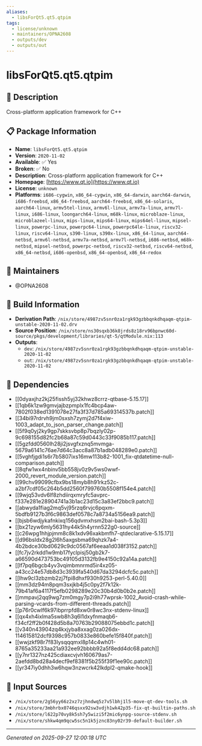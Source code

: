 ```yaml
---
aliases:
  - libsForQt5.qt5.qtpim
tags:
  - license/unknown
  - maintainers/OPNA2608
  - outputs/dev
  - outputs/out
---
```


# libsForQt5.qt5.qtpim

## 📝 Description

Cross-platform application framework for C++

## 📋 Package Information

- **Name**: `libsForQt5.qt5.qtpim`
- **Version**: `2020-11-02`
- **Available**: ✅ Yes
- **Broken**: ✅ No
- **Description**: Cross-platform application framework for C++
- **Homepage**: [https://www.qt.io](https://www.qt.io)
- **License**: `unknown`
- **Platforms**: `i686-cygwin`, `x86_64-cygwin`, `x86_64-darwin`, `aarch64-darwin`, `i686-freebsd`, `x86_64-freebsd`, `aarch64-freebsd`, `x86_64-solaris`, `aarch64-linux`, `armv5tel-linux`, `armv6l-linux`, `armv7a-linux`, `armv7l-linux`, `i686-linux`, `loongarch64-linux`, `m68k-linux`, `microblaze-linux`, `microblazeel-linux`, `mips-linux`, `mips64-linux`, `mips64el-linux`, `mipsel-linux`, `powerpc-linux`, `powerpc64-linux`, `powerpc64le-linux`, `riscv32-linux`, `riscv64-linux`, `s390-linux`, `s390x-linux`, `x86_64-linux`, `aarch64-netbsd`, `armv6l-netbsd`, `armv7a-netbsd`, `armv7l-netbsd`, `i686-netbsd`, `m68k-netbsd`, `mipsel-netbsd`, `powerpc-netbsd`, `riscv32-netbsd`, `riscv64-netbsd`, `x86_64-netbsd`, `i686-openbsd`, `x86_64-openbsd`, `x86_64-redox`
## 👥 Maintainers

- @OPNA2608


## 🔧 Build Information

- **Derivation Path**: `/nix/store/4987zv5snr0za1rgk93gzbbqnkdhqaqm-qtpim-unstable-2020-11-02.drv`
- **Source Position**: `/nix/store/ns30sqxb36k8jrds8z18rv96bpnwc60d-source/pkgs/development/libraries/qt-5/qtModule.nix:113`
- **Outputs**:
  - `dev`:  `/nix/store/4987zv5snr0za1rgk93gzbbqnkdhqaqm-qtpim-unstable-2020-11-02`
  - `out`:  `/nix/store/4987zv5snr0za1rgk93gzbbqnkdhqaqm-qtpim-unstable-2020-11-02`

## 🔗 Dependencies

- [[0dyaxjhz2kj25fissh5yj32khwz8crrz-qtbase-5.15.17]]
- [[1qb6k1zw9gmvjajbzpmplx1fc4bcp4aw-7802f038ed1391078e27fa3f37d785a69314537b.patch]]
- [[34bi97rdrvh9jm0sxsh7zymj2d7f4xiw-1003_adapt_to_json_parser_change.patch]]
- [[5f9q0yj2ky9gp7skksvbp8p7bqzly02p-9c698155d82fc2b68a87c59d0443c33f9085b117.patch]]
- [[5gzfdd0560lh28ji2jsvgfxznq5mvmga-5679a6141c76ae7d64c3acc8a87b1adb048289e0.patch]]
- [[5vghfjgdi1s6r7b5807ixs16mw113b82-1001_fix-qtdatetime-null-comparison.patch]]
- [[8qfw1wx4nbinv5bb558jv0z9v5ws0wwf-2000_revert_module_version.patch]]
- [[99chv99099cfbx9bs18myb8h91rkz52c-a2bf7cdf05c264b5dd2560f799760b5508f154e4.patch]]
- [[9wjq53vdv6lf8zhdiirqxmryfc5avprc-f337e281e28904741a3b1ac23d15c3a83ef2bbc9.patch]]
- [[abwyda1fiag2mq5vj95rzq6rvjc6pqxm-5bdfb9127b3f6c9863def0578c7a8734a5156ea9.patch]]
- [[bjsb6wdjykafnkixq156qdvmxhsm2bai-bash-5.3p3]]
- [[bx21zyw6mly5631hy44k5h4yrnn522g0-source]]
- [[c26wpg1hhjpjmm8c8k1xdv96xakbmfh7-qtdeclarative-5.15.17]]
- [[d96bsldx28g2l6h5axgsbma69qhzk7a4-4b2bdce30bd0629c9dc0567af6eeaa1d038f3152.patch]]
- [[fc7jv2rkdd1w9mb17fyclpisj50gb2k7-a66590d473753bc49105d3132fb9e4150c92a14a.patch]]
- [[lf7pq6bgcb4yv3vqimbmnrmd5ir4xz05-a43cc24e57db8d3c3939fa540d67da3294dcfc5c.patch]]
- [[lhw9cl3zbzmb2zj7fpi8dhxf930h9253-perl-5.40.0]]
- [[mm3dz94m8pqm3sxjkb4j5c0py2f7k12k-79b41af6a4117f5efb0298289e20c30b4d0b0b2e.patch]]
- [[mmpavj2qq9wg7zm0mgy7p2i9h77wprsk-1002_Avoid-crash-while-parsing-vcards-from-different-threads.patch]]
- [[p76r0cwlf6k97ibprrpfd8xw0r8wc3nx-stdenv-linux]]
- [[qx4xh4ixlma5swb8h3q6l1dxyfnmaqb6-f34cf2ff2b0f428d5b8a70763b29088075ebbd1c.patch]]
- [[v340n43904zq4kxjyba8xxag0za026dx-114615812dcf9398c957b0833e860befe15f840f.patch]]
- [[wwjzkf98r7f83lysqqqmxl8p14c4wh01-8765a35233aa21a932ee92bbbb92a5f8edd4dc68.patch]]
- [[y7nr1327nz425cdiaxcvjvh160679as7-2aefdd8bd28a4decf9ef8381f5b255f39f1ee90c.patch]]
- [[yr347iy0dhh3w6hqw3nzwcrk42lkdpl2-qmake-hook]]

## 📁 Input Sources

- `/nix/store/2g56yy66z2xz7zjhndwq5z7v5lbhj1l5-move-qt-dev-tools.sh`
- `/nix/store/3mbhrbx0746qsxx92sw3vdjh1wk42p35-fix-qt-builtin-paths.sh`
- `/nix/store/l622p70vy8k5sh7y5wizi5f2mic6ynpg-source-stdenv.sh`
- `/nix/store/shkw4qm9qcw5sc5n1k5jznc83ny02r39-default-builder.sh`

---
*Generated on 2025-09-27 12:00:18 UTC*
